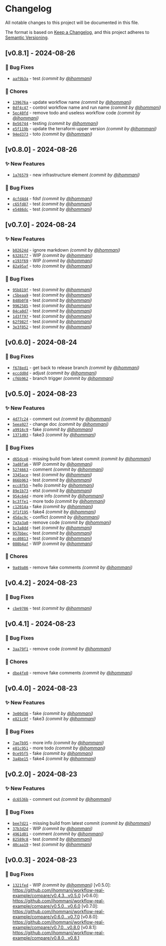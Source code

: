 # Changelog
All notable changes to this project will be documented in this file.

The format is based on [Keep a Changelog](https://keepachangelog.com/en/1.0.0/),
and this project adheres to [Semantic Versioning](https://semver.org/spec/v2.0.0.html).

## [v0.8.1] - 2024-08-26
### :bug: Bug Fixes
- [`aaf9b3a`](https://github.com/ihommani/workflow-real-example/commit/aaf9b3a793bfc20db8bf780d4296cc9ad464de15) - test *(commit by [@ihommani](https://github.com/ihommani))*

### :wrench: Chores
- [`139676a`](https://github.com/ihommani/workflow-real-example/commit/139676a8290ef13d4244b21de25af4a471055d2a) - update workflow name *(commit by [@ihommani](https://github.com/ihommani))*
- [`0df4c47`](https://github.com/ihommani/workflow-real-example/commit/0df4c47d6d050cf3dbea62aa163d27b373efabe5) - control workflow name and run name *(commit by [@ihommani](https://github.com/ihommani))*
- [`5ec40fd`](https://github.com/ihommani/workflow-real-example/commit/5ec40fd33b7b7f41270ff60e35910ad965278b93) - remove todo and useless workflow code *(commit by [@ihommani](https://github.com/ihommani))*
- [`8e56744`](https://github.com/ihommani/workflow-real-example/commit/8e567445e96bb56c86ab7c51c2ba32878e10037b) - testing *(commit by [@ihommani](https://github.com/ihommani))*
- [`e5f119b`](https://github.com/ihommani/workflow-real-example/commit/e5f119bbbf6515346574140ad63d211d823ee33d) - update the terraform upper version *(commit by [@ihommani](https://github.com/ihommani))*
- [`94ed373`](https://github.com/ihommani/workflow-real-example/commit/94ed3734242f16ad82b9001a4ff25083971f991b) - toto *(commit by [@ihommani](https://github.com/ihommani))*


## [v0.8.0] - 2024-08-26
### :sparkles: New Features
- [`1a76579`](https://github.com/ihommani/workflow-real-example/commit/1a765795a42670073278af6c53e2ff58412dc23b) - new infrastructure element *(commit by [@ihommani](https://github.com/ihommani))*

### :bug: Bug Fixes
- [`4cfd4d4`](https://github.com/ihommani/workflow-real-example/commit/4cfd4d45f5e6458417631fcc8973de4f195ef106) - fdsf *(commit by [@ihommani](https://github.com/ihommani))*
- [`c65fd87`](https://github.com/ihommani/workflow-real-example/commit/c65fd87c4875f0d157ef88dfc2b8c83b9433891f) - test *(commit by [@ihommani](https://github.com/ihommani))*
- [`e5486dc`](https://github.com/ihommani/workflow-real-example/commit/e5486dceaff8f8a1aed73ac170b86a950c3a8e7f) - test *(commit by [@ihommani](https://github.com/ihommani))*


## [v0.7.0] - 2024-08-24
### :sparkles: New Features
- [`b02624d`](https://github.com/ihommani/workflow-real-example/commit/b02624d992b0ccbf31ed43c2d2d1e24f212db6dd) - ignore markdown *(commit by [@ihommani](https://github.com/ihommani))*
- [`6328177`](https://github.com/ihommani/workflow-real-example/commit/6328177942dd1f9b162b43e11a2a38661cf2de94) - WIP *(commit by [@ihommani](https://github.com/ihommani))*
- [`e193f69`](https://github.com/ihommani/workflow-real-example/commit/e193f6924e2148594a8fca6abad50dde1953f620) - WIP *(commit by [@ihommani](https://github.com/ihommani))*
- [`82a95af`](https://github.com/ihommani/workflow-real-example/commit/82a95af7e2978daf84fdccf6d18d4f06de6f8284) - toto *(commit by [@ihommani](https://github.com/ihommani))*

### :bug: Bug Fixes
- [`95b819f`](https://github.com/ihommani/workflow-real-example/commit/95b819f2dd2816e3535bb0697c70177d1f37b2c4) - test *(commit by [@ihommani](https://github.com/ihommani))*
- [`c5beaa9`](https://github.com/ihommani/workflow-real-example/commit/c5beaa9331bbafe8b626bc705e95411eab124e81) - test *(commit by [@ihommani](https://github.com/ihommani))*
- [`848b0f8`](https://github.com/ihommani/workflow-real-example/commit/848b0f82bbffc3867e7632aa7e5aace05e6b1a16) - test *(commit by [@ihommani](https://github.com/ihommani))*
- [`9962585`](https://github.com/ihommani/workflow-real-example/commit/996258577f0ad1f000db65324db5ea3596c78685) - test *(commit by [@ihommani](https://github.com/ihommani))*
- [`04ca0d7`](https://github.com/ihommani/workflow-real-example/commit/04ca0d71f8905bd562d2dd874f5b4407a01f372c) - test *(commit by [@ihommani](https://github.com/ihommani))*
- [`1d3ff97`](https://github.com/ihommani/workflow-real-example/commit/1d3ff97580fa457257a488115c253783eea9b072) - test *(commit by [@ihommani](https://github.com/ihommani))*
- [`62f982f`](https://github.com/ihommani/workflow-real-example/commit/62f982f56ac5d9336f562fb697322c136e2c250b) - test *(commit by [@ihommani](https://github.com/ihommani))*
- [`3e3f052`](https://github.com/ihommani/workflow-real-example/commit/3e3f0520511f4b3731a1b4ac5f789924b3ea644f) - test *(commit by [@ihommani](https://github.com/ihommani))*


## [v0.6.0] - 2024-08-24
### :bug: Bug Fixes
- [`f678ed1`](https://github.com/ihommani/workflow-real-example/commit/f678ed1ed16dc44f64c7328c1ecc24ebb2d2702d) - get back to release branch *(commit by [@ihommani](https://github.com/ihommani))*
- [`eccdd0d`](https://github.com/ihommani/workflow-real-example/commit/eccdd0da984579ec77f959d3827967d51261d739) - adjust *(commit by [@ihommani](https://github.com/ihommani))*
- [`cf6b962`](https://github.com/ihommani/workflow-real-example/commit/cf6b9628625027623bf949db4487c4d9c0157a97) - branch trigger *(commit by [@ihommani](https://github.com/ihommani))*


## [v0.5.0] - 2024-08-23
### :sparkles: New Features
- [`4d77c24`](https://github.com/ihommani/workflow-real-example/commit/4d77c243d611cbe89b9886ae3a1178937d8fee9f) - comment out *(commit by [@ihommani](https://github.com/ihommani))*
- [`5eea927`](https://github.com/ihommani/workflow-real-example/commit/5eea927041f9ecb85b6b1e49cc25950afb5fc337) - change doc *(commit by [@ihommani](https://github.com/ihommani))*
- [`a9916c9`](https://github.com/ihommani/workflow-real-example/commit/a9916c946956ea05d65c79ca163656d16d891dba) - fake *(commit by [@ihommani](https://github.com/ihommani))*
- [`1371d03`](https://github.com/ihommani/workflow-real-example/commit/1371d036c4810343e73a2ebc09a863ba44929c71) - fake3 *(commit by [@ihommani](https://github.com/ihommani))*

### :bug: Bug Fixes
- [`d65dce8`](https://github.com/ihommani/workflow-real-example/commit/d65dce8a00854d94c92058fed00e23a921eb45ad) - missing build from latest commit *(commit by [@ihommani](https://github.com/ihommani))*
- [`3ad8fa6`](https://github.com/ihommani/workflow-real-example/commit/3ad8fa6b758e5c569c511066f612879cf50a5eaa) - WIP *(commit by [@ihommani](https://github.com/ihommani))*
- [`5274663`](https://github.com/ihommani/workflow-real-example/commit/527466395e4ee3aa130af4558520b736506d7078) - comment *(commit by [@ihommani](https://github.com/ihommani))*
- [`3345ace`](https://github.com/ihommani/workflow-real-example/commit/3345ace5a7039ad6552b1140942b8fee8ca006d4) - test *(commit by [@ihommani](https://github.com/ihommani))*
- [`866b963`](https://github.com/ihommani/workflow-real-example/commit/866b96342b980e1ab29fc91d00275c3105b36141) - test *(commit by [@ihommani](https://github.com/ihommani))*
- [`ecc8fb5`](https://github.com/ihommani/workflow-real-example/commit/ecc8fb50fd7641f96e15a66cadd370197d00caef) - hello *(commit by [@ihommani](https://github.com/ihommani))*
- [`89e1b73`](https://github.com/ihommani/workflow-real-example/commit/89e1b738ea5b99504775fb4bfe243c8cdd3db377) - etst *(commit by [@ihommani](https://github.com/ihommani))*
- [`954c64d`](https://github.com/ihommani/workflow-real-example/commit/954c64dad69d1d202418c9660e510d20f7567f31) - more info *(commit by [@ihommani](https://github.com/ihommani))*
- [`bc3ffe1`](https://github.com/ihommani/workflow-real-example/commit/bc3ffe1008a526d5cb1410a9124006ed9b08fbd4) - more todo *(commit by [@ihommani](https://github.com/ihommani))*
- [`c12014a`](https://github.com/ihommani/workflow-real-example/commit/c12014af456d4d11bd2eccab8a9591b4a426c3ee) - fake *(commit by [@ihommani](https://github.com/ihommani))*
- [`3f1f195`](https://github.com/ihommani/workflow-real-example/commit/3f1f1953b1c014c3cbe1c91c5906bc6dbd914e90) - fake4 *(commit by [@ihommani](https://github.com/ihommani))*
- [`45dac9c`](https://github.com/ihommani/workflow-real-example/commit/45dac9cce59639c8bc75ce54c23840edd55eb8e9) - conflict *(commit by [@ihommani](https://github.com/ihommani))*
- [`7a3a3a0`](https://github.com/ihommani/workflow-real-example/commit/7a3a3a0d3318bc80532290a2cdaaec61790419d4) - remove code *(commit by [@ihommani](https://github.com/ihommani))*
- [`bc3a8dd`](https://github.com/ihommani/workflow-real-example/commit/bc3a8dd010da57de64dd11f2e981f6116713906e) - tset *(commit by [@ihommani](https://github.com/ihommani))*
- [`957bbec`](https://github.com/ihommani/workflow-real-example/commit/957bbec3aff53c968eca23c1ab2b1d365d483575) - test *(commit by [@ihommani](https://github.com/ihommani))*
- [`ecd0813`](https://github.com/ihommani/workflow-real-example/commit/ecd08135ea63c9d73776b564690c148557cd5d20) - test *(commit by [@ihommani](https://github.com/ihommani))*
- [`080b4af`](https://github.com/ihommani/workflow-real-example/commit/080b4af900804a6ec40897d6a3099204474a5c7b) - WIP *(commit by [@ihommani](https://github.com/ihommani))*

### :wrench: Chores
- [`9a49a86`](https://github.com/ihommani/workflow-real-example/commit/9a49a863f7c1a3666640caf5e18ac383b15a9821) - remove fake comments *(commit by [@ihommani](https://github.com/ihommani))*


## [v0.4.2] - 2024-08-23
### :bug: Bug Fixes
- [`cbe9786`](https://github.com/ihommani/workflow-real-example/commit/cbe97869e1064bb09ec746a7ff3e1c0495f0e567) - test *(commit by [@ihommani](https://github.com/ihommani))*


## [v0.4.1] - 2024-08-23
### :bug: Bug Fixes
- [`3aa79f1`](https://github.com/ihommani/workflow-real-example/commit/3aa79f11eca32848ef3e73bf1ba32c52ebaeeec2) - remove code *(commit by [@ihommani](https://github.com/ihommani))*

### :wrench: Chores
- [`dbe4fe0`](https://github.com/ihommani/workflow-real-example/commit/dbe4fe0d6f65d833af27295b1c0d0c799f4fde81) - remove fake comments *(commit by [@ihommani](https://github.com/ihommani))*


## [v0.4.0] - 2024-08-23
### :sparkles: New Features
- [`3e00d36`](https://github.com/ihommani/workflow-real-example/commit/3e00d36ae26351e6861da8dd86c89d8fb44eb80f) - fake *(commit by [@ihommani](https://github.com/ihommani))*
- [`e821c9f`](https://github.com/ihommani/workflow-real-example/commit/e821c9fdf2260ae2bba4e1b058f22db4be24e1a2) - fake3 *(commit by [@ihommani](https://github.com/ihommani))*

### :bug: Bug Fixes
- [`7ae7b95`](https://github.com/ihommani/workflow-real-example/commit/7ae7b95d967c4b473c50f8d0d438f64beca433b9) - more info *(commit by [@ihommani](https://github.com/ihommani))*
- [`e81c951`](https://github.com/ihommani/workflow-real-example/commit/e81c951bc6d7b0fa821c2f719cafcb82cd566853) - more todo *(commit by [@ihommani](https://github.com/ihommani))*
- [`0ce95f5`](https://github.com/ihommani/workflow-real-example/commit/0ce95f57c205850c1ad6f876ac0b8ecb3d752d7d) - fake *(commit by [@ihommani](https://github.com/ihommani))*
- [`3a4be15`](https://github.com/ihommani/workflow-real-example/commit/3a4be15b2946572db0ea6b983d2cb1564c59b03b) - fake4 *(commit by [@ihommani](https://github.com/ihommani))*


## [v0.2.0] - 2024-08-23
### :sparkles: New Features
- [`dc6536b`](https://github.com/ihommani/workflow-real-example/commit/dc6536bf188539d761c7b789a6c37f28e88a2e6c) - comment out *(commit by [@ihommani](https://github.com/ihommani))*

### :bug: Bug Fixes
- [`bee7d21`](https://github.com/ihommani/workflow-real-example/commit/bee7d215de06f15bc8999d65681235977e96ccc8) - missing build from latest commit *(commit by [@ihommani](https://github.com/ihommani))*
- [`37b3d2d`](https://github.com/ihommani/workflow-real-example/commit/37b3d2d97214d2e25da81fa3631cb09e9d2fca20) - WIP *(commit by [@ihommani](https://github.com/ihommani))*
- [`4961d01`](https://github.com/ihommani/workflow-real-example/commit/4961d01b376b910a867a3ef42555566e4fb6ebf1) - comment *(commit by [@ihommani](https://github.com/ihommani))*
- [`82589c8`](https://github.com/ihommani/workflow-real-example/commit/82589c868d7ea15d41aadebebe0a04cd85858c36) - test *(commit by [@ihommani](https://github.com/ihommani))*
- [`40caa19`](https://github.com/ihommani/workflow-real-example/commit/40caa19c284416ed36ce01fcfc36f810ee437088) - test *(commit by [@ihommani](https://github.com/ihommani))*


## [v0.0.3] - 2024-08-23
### :bug: Bug Fixes
- [`1321fed`](https://github.com/ihommani/workflow-real-example/commit/1321fedbb9032679831a7f3dfd3ed0cc36e5a302) - WIP *(commit by [@ihommani](https://github.com/ihommani))*
[v0.5.0]: https://github.com/ihommani/workflow-real-example/compare/v0.4.3...v0.5.0
[v0.6.0]: https://github.com/ihommani/workflow-real-example/compare/v0.5.0...v0.6.0
[v0.7.0]: https://github.com/ihommani/workflow-real-example/compare/v0.6.0...v0.7.0
[v0.8.0]: https://github.com/ihommani/workflow-real-example/compare/v0.7.0...v0.8.0
[v0.8.1]: https://github.com/ihommani/workflow-real-example/compare/v0.8.0...v0.8.1
